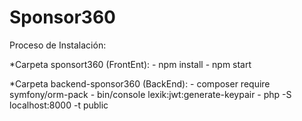 # Sponsor360

Proceso de Instalación:

*Carpeta sponsort360 (FrontEnt):
    - npm install
    - npm start

*Carpeta backend-sponsor360 (BackEnd):
    - composer require symfony/orm-pack
    -  bin/console lexik:jwt:generate-keypair
    - php -S localhost:8000 -t public
